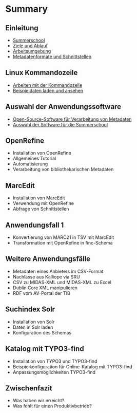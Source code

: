 # Summary

## Einleitung

* [Summerschool](README.md)
* [Ziele und Ablauf](ziele-und-ablauf.md)
* [Arbeitsumgebung](arbeitsumgebung.md)
* [Metadatenformate und Schnittstellen](metadatenformate-und-schnittstellen.md)

## Linux Kommandozeile

* [Arbeiten mit der Kommandozeile](arbeiten-mit-der-kommandozeile.md)
* [Beispieldaten laden und ansehen](beispieldaten-laden-und-ansehen.md)

## Auswahl der Anwendungssoftware

* [Open-Source-Software für Verarbeitung von Metadaten](auswahl-der-anwendungssoftware/open-source-software-fur-verarbeitung-von-metadaten.md)
* [Auswahl der Software für die Summerschool](auswahl-der-anwendungssoftware/auswahl-der-software-fur-die-summerschool.md)

## OpenRefine

* Installation von OpenRefine
* Allgemeines Tutorial
* Automatisierung
* Verarbeitung von bibliothekarischen Metadaten

## MarcEdit

* Installation von MarcEdit
* Verwendung mit OpenRefine
* Abfrage von Schnittstellen

## Anwendungsfall 1

* Konvertierung von MARC21 in TSV mit MarcEdit
* Transformation mit OpenRefine in finc-Schema

## Weitere Anwendungsfälle

* Metadaten eines Anbieters im CSV-Format
* Nachlässe aus Kalliope via SRU
* CSV zu MIDAS-XML und MIDAS-XML zu Excel
* Dublin Core XML manipulieren
* RDF vom AV-Portal der TIB

## Suchindex Solr

* Installation von Solr
* Daten in Solr laden
* Konfiguration des Schemas

## Katalog mit TYPO3-find

* Installation von TYPO3 und TYPO3-find
* Beispielkonfiguration für Online-Katalog mit TYPO3-find
* Anpassungsmöglichkeiten TYPO3-find

## Zwischenfazit

* Was haben wir erreicht?
* Was fehlt für einen Produktivbetrieb?

